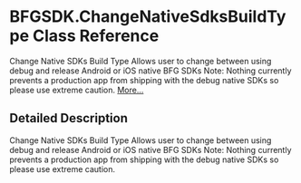 # BFGSDK.ChangeNativeSdksBuildType Class Reference

<div class="contents">Change Native SDKs Build Type Allows user to change between using debug and release Android or iOS native BFG SDKs Note: Nothing currently prevents a production app from shipping with the debug native SDKs so please use extreme caution.    <a href="class_b_f_g_s_d_k_1_1_change_native_sdks_build_type.html#details">More...</a><a name="details" id="details"></a><h2 class="groupheader">Detailed Description</h2><div class="textblock">Change Native SDKs Build Type Allows user to change between using debug and release Android or iOS native BFG SDKs Note: Nothing currently prevents a production app from shipping with the debug native SDKs so please use extreme caution. </div></div> 
